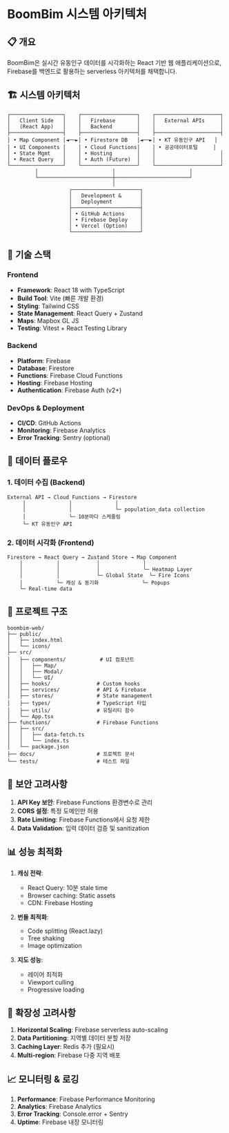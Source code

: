 # BoomBim 시스템 아키텍처

## 📋 개요

BoomBim은 실시간 유동인구 데이터를 시각화하는 React 기반 웹 애플리케이션으로, Firebase를 백엔드로 활용하는 serverless 아키텍처를 채택합니다.

## 🏗️ 시스템 아키텍처

```
┌─────────────────┐    ┌──────────────────┐    ┌─────────────────────┐
│   Client Side   │    │   Firebase       │    │   External APIs     │
│   (React App)   │    │   Backend        │    │                     │
├─────────────────┤    ├──────────────────┤    ├─────────────────────┤
│ • Map Component │◄──►│ • Firestore DB   │◄──►│ • KT 유동인구 API   │
│ • UI Components │    │ • Cloud Functions│    │ • 공공데이터포털     │
│ • State Mgmt    │    │ • Hosting        │    │                     │
│ • React Query   │    │ • Auth (Future)  │    │                     │
└─────────────────┘    └──────────────────┘    └─────────────────────┘
         │                        │                        │
         └────────────────────────┼────────────────────────┘
                                  │
                    ┌──────────────────────┐
                    │   Development &      │
                    │   Deployment         │
                    ├──────────────────────┤
                    │ • GitHub Actions     │
                    │ • Firebase Deploy    │
                    │ • Vercel (Option)    │
                    └──────────────────────┘
```

## 🔧 기술 스택

### Frontend
- **Framework**: React 18 with TypeScript
- **Build Tool**: Vite (빠른 개발 환경)
- **Styling**: Tailwind CSS
- **State Management**: React Query + Zustand
- **Maps**: Mapbox GL JS
- **Testing**: Vitest + React Testing Library

### Backend
- **Platform**: Firebase
- **Database**: Firestore
- **Functions**: Firebase Cloud Functions
- **Hosting**: Firebase Hosting
- **Authentication**: Firebase Auth (v2+)

### DevOps & Deployment
- **CI/CD**: GitHub Actions
- **Monitoring**: Firebase Analytics
- **Error Tracking**: Sentry (optional)

## 🔄 데이터 플로우

### 1. 데이터 수집 (Backend)
```
External API → Cloud Functions → Firestore
     │              │              │
     │              │              └─ population_data collection
     │              └─ 10분마다 스케줄링
     └─ KT 유동인구 API
```

### 2. 데이터 시각화 (Frontend)
```
Firestore → React Query → Zustand Store → Map Component
    │           │            │              │
    │           │            │              └─ Heatmap Layer
    │           │            └─ Global State  └─ Fire Icons
    │           └─ 캐싱 & 동기화              └─ Popups
    └─ Real-time data
```

## 📁 프로젝트 구조

```
boombim-web/
├── public/
│   ├── index.html
│   └── icons/
├── src/
│   ├── components/           # UI 컴포넌트
│   │   ├── Map/
│   │   ├── Modal/
│   │   └── UI/
│   ├── hooks/               # Custom hooks
│   ├── services/            # API & Firebase
│   ├── stores/              # State management
│   ├── types/               # TypeScript 타입
│   ├── utils/               # 유틸리티 함수
│   └── App.tsx
├── functions/               # Firebase Functions
│   ├── src/
│   │   ├── data-fetch.ts
│   │   └── index.ts
│   └── package.json
├── docs/                    # 프로젝트 문서
└── tests/                   # 테스트 파일
```

## 🔐 보안 고려사항

1. **API Key 보안**: Firebase Functions 환경변수로 관리
2. **CORS 설정**: 특정 도메인만 허용
3. **Rate Limiting**: Firebase Functions에서 요청 제한
4. **Data Validation**: 입력 데이터 검증 및 sanitization

## 📊 성능 최적화

1. **캐싱 전략**:
   - React Query: 10분 stale time
   - Browser caching: Static assets
   - CDN: Firebase Hosting

2. **번들 최적화**:
   - Code splitting (React.lazy)
   - Tree shaking
   - Image optimization

3. **지도 성능**:
   - 레이어 최적화
   - Viewport culling
   - Progressive loading

## 🚀 확장성 고려사항

1. **Horizontal Scaling**: Firebase serverless auto-scaling
2. **Data Partitioning**: 지역별 데이터 분할 저장
3. **Caching Layer**: Redis 추가 (필요시)
4. **Multi-region**: Firebase 다중 지역 배포

## 📈 모니터링 & 로깅

1. **Performance**: Firebase Performance Monitoring
2. **Analytics**: Firebase Analytics
3. **Error Tracking**: Console.error + Sentry
4. **Uptime**: Firebase 내장 모니터링